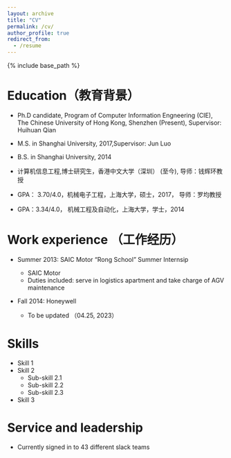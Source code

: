 ```yaml
---
layout: archive
title: "CV"
permalink: /cv/
author_profile: true
redirect_from:
  - /resume
---
```


{% include base_path %}

Education（教育背景）
======
* Ph.D candidate, Program of Computer Information Engneering (CIE),  The Chinese University of Hong Kong, Shenzhen (Present), Supervisor: Huihuan Qian
* M.S. in Shanghai University, 2017,Supervisor: Jun Luo
* B.S. in Shanghai University, 2014

* 计算机信息工程,博士研究生，香港中文大学（深圳） (至今), 导师：钱辉环教授
* GPA： 3.70/4.0，机械电子工程，上海大学，硕士，2017，   导师：罗均教授 
* GPA：3.34/4.0， 机械工程及自动化，上海大学，学士，2014
          


Work experience （工作经历）
======
* Summer 2013: SAIC Motor “Rong School” Summer Internsip
  * SAIC Motor
  * Duties included: serve in logistics apartment and take charge of AGV maintenance

* Fall 2014: Honeywell
  * To be updated （04.25, 2023）
  
Skills
======
* Skill 1
* Skill 2
  * Sub-skill 2.1
  * Sub-skill 2.2
  * Sub-skill 2.3
* Skill 3


Service and leadership
======
* Currently signed in to 43 different slack teams

